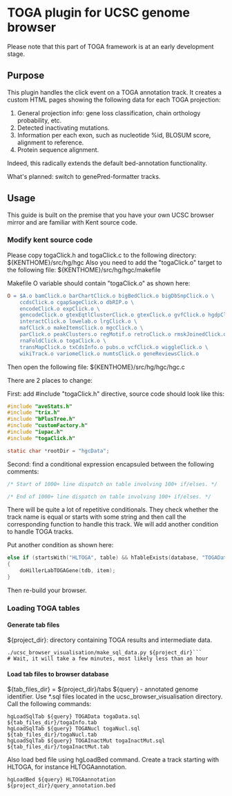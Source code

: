# TOGA plugin for UCSC genome browser

Please note that this part of TOGA framework is at an early development stage.

## Purpose

This plugin handles the click event on a TOGA annotation track.
It creates a custom HTML pages showing the following data for each TOGA projection:

1) General projection info: gene loss classification, chain orthology probability, etc.
2) Detected inactivating mutations.
3) Information per each exon, such as nucleotide %id, BLOSUM score, alignment to reference.
4) Protein sequence alignment.

Indeed, this radically extends the default bed-annotation functionality.

What's planned: switch to genePred-formatter tracks.

## Usage

This guide is built on the premise that you have your own UCSC browser mirror
and are familiar with Kent source code.

### Modify kent source code

Please copy togaClick.h and togaClick.c to the following directory:
${KENTHOME}/src/hg/hgc
Also you need to add the "togaClick.o" target to the following file:
${KENTHOME}/src/hg/hgc/makefile

Makefile O variable should contain "togaClick.o" as shown here:

```makefile
O = $A.o bamClick.o barChartClick.o bigBedClick.o bigDbSnpClick.o \
    ccdsClick.o cgapSageClick.o dbRIP.o \
    encodeClick.o expClick.o \
    gencodeClick.o gtexEqtlClusterClick.o gtexClick.o gvfClick.o hgdpClick.o \
    interactClick.o lowelab.o lrgClick.o \
    mafClick.o makeItemsClick.o mgcClick.o \
    parClick.o peakClusters.o regMotif.o retroClick.o rmskJoinedClick.o \
    rnaFoldClick.o togaClick.o \
    transMapClick.o txCdsInfo.o pubs.o vcfClick.o wiggleClick.o \
    wikiTrack.o variomeClick.o numtsClick.o geneReviewsClick.o
```

Then open the following file:
${KENTHOME}/src/hg/hgc/hgc.c

There are 2 places to change:

First: add #include "togaClick.h" directive, source code should look like this:

```c
#include "aveStats.h"
#include "trix.h"
#include "bPlusTree.h"
#include "customFactory.h"
#include "iupac.h"
#include "togaClick.h"

static char *rootDir = "hgcData";
```

Second: find a conditional expression encapsuled between the following comments:

```c
/* Start of 1000+ line dispatch on table involving 100+ if/elses. */

/* End of 1000+ line dispatch on table involving 100+ if/elses. */
```

There will be quite a lot of repetitive conditionals.
They check whether the track name is equal or starts with some string and then
call the corresponding function to handle this track.
We will add another condition to handle TOGA tracks.

Put another condition as shown here:

```c
else if (startsWith("HLTOGA", table) && hTableExists(database, "TOGAData"))
{
    doHillerLabTOGAGene(tdb, item);
}
```

Then re-build your browser.

### Loading TOGA tables

#### Generate tab files

${project_dir}: directory containing TOGA results and intermediate data.

```shell
./ucsc_browser_visualisation/make_sql_data.py ${project_dir}```
# Wait, it will take a few minutes, most likely less than an hour
```

#### Load tab files to browser database

${tab_files_dir} = ${project_dir}/tabs
${query} - annotated genome identifier.
Use *.sql files located in the ucsc_browser_visualisation directory.
Call the following commands:

```shell
hgLoadSqlTab ${query} TOGAData togaData.sql ${tab_files_dir}/togaInfo.tab
hgLoadSqlTab ${query} TOGANucl togaNucl.sql ${tab_files_dir}/togaNucl.tab
hgLoadSqlTab ${query} TOGAInactMut togaInactMut.sql ${tab_files_dir}/togaInactMut.tab
```

Also load bed file using hgLoadBed command.
Create a track starting with HLTOGA, for instance HLTOGAannotation.

```shell script
hgLoadBed ${query} HLTOGAannotation ${project_dir}/query_annotation.bed
```
